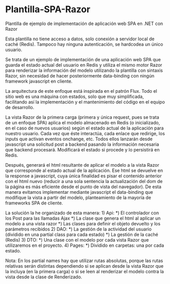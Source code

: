 # Plantilla-SPA-Razor
Plantilla de ejemplo de implementación de aplicación web SPA en .NET con Razor


Esta plantilla no tiene acceso a datos, solo conexión a servidor local de caché (Redis). Tampoco hay ninguna autenticación, se hardcodea un único usuario.

Se trata de un ejemplo de implementación de una aplicación web SPA que guarda el estado actual del usuario en Redis y utiliza el mismo motor Razor para renderizar la información del modelo utilizando la plantilla con sintaxis Razor, sin necesidad de hacer posteriormente data-binding con ningún framework javascript en cliente.

La arquitectura de este enfoque está inspirada en el patrón Flux. Todo el sitio web es una máquina con estados, solo que muy simplificada, facilitando así la implementación y el mantenimiento del código en el equipo de desarrollo.

La vista Razor de la primera carga (primera y única request, pues se trata de un enfoque SPA) aplica el modelo almacenado en Redis (o inicializado, en el caso de nuevos usuarios) según el estado actual de la aplicación para nuestro usuario. Cada vez que éste interactúa, cada enlace que redirige, los inputs que activan eventos onchange, etc. Todos ellos lanzarán desde javascript una solicitud post a backend pasando la información necesaria que backend procesará. Modificará el estado si procede y lo persistirá en Redis.

Después, generará el html resultante de aplicar el modelo a la vista Razor que corresponde al estado actual de la aplicación. Ese html se devuelve en la response a javascript, cuya única finalidad es pisar el contenido anterior con el html nuevo (reducir a una sola sentencia la actualización del dom de la página es más eficiente desde el punto de vista del navegador). De esta manera evitamos implementar mediante javascript el data-binding que modifique la vista a partir del modelo, planteamiento de la mayoría de frameworks SPA de cliente.

La solución la he organizado de esta manera:
	1) Api:
		*) El controlador con los Post para las llamadas Ajax
		*) La clase que genera el html al aplicar un modelo a una vista razor
		*) Las clases para definir el objeto devuelto y los parámetros recibidos
	2) DAO: 
		*) La gestión de la actividad del usuario (dividido en una partial class para cada estado)
		*) La gestión de la caché (Redis)
	3) DTO:
		*) Una clase con el modelo por cada vista Razor que utilizaremos en el proyecto.
	4) Pages:
		*) Dividido en carpetas: una por cada estado.

Nota: En los partial names hay que utilizar rutas absolutas, porque las rutas relativas serán distintas dependiendo si se aplican desde la vista Razor que la incluya (en la primera carga) o si se leen al renderizar el modelo contra la vista desde la clase de Renderizado.
